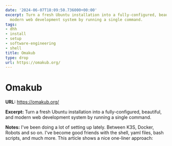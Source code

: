```yaml
---
date: '2024-06-07T18:09:50.736000+00:00'
excerpt: Turn a fresh Ubuntu installation into a fully-configured, beautiful, and
  modern web development system by running a single command.
tags:
- dhh
- install
- setup
- software-engineering
- shell
title: Omakub
type: drop
url: https://omakub.org/
---
```


# Omakub

**URL:** https://omakub.org/

**Excerpt:** Turn a fresh Ubuntu installation into a fully-configured, beautiful, and modern web development system by running a single command.

**Notes:**
I've been doing a lot of setting up lately. Between K3S, Docker, Robots and so on. I've become good friends with the shell, yaml files, bash scripts, and much more. This article shows a nice one-liner approach:

